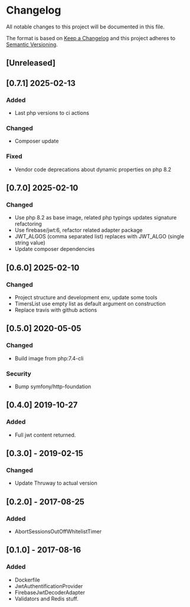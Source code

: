 # Changelog
All notable changes to this project will be documented in this file.

The format is based on [Keep a Changelog](http://keepachangelog.com/en/1.0.0/)
and this project adheres to [Semantic Versioning](http://semver.org/spec/v2.0.0.html).

## [Unreleased] 

## [0.7.1] 2025-02-13

### Added
- Last php versions to ci actions

### Changed
- Composer update

### Fixed
- Vendor code deprecations about dynamic properties on php 8.2

## [0.7.0] 2025-02-10

### Changed
- Use php 8.2 as base image, related php typings updates signature refactoring 
- Use firebase/jwt:6, refactor related adapter package
- JWT_ALGOS (comma separated list) replaces with JWT_ALGO (single string value)
- Update composer dependencies

## [0.6.0] 2025-02-10

### Changed
- Project structure and development env, update some tools
- TimersList use empty list as default argument on construction
- Replace travis with github actions

## [0.5.0] 2020-05-05
### Changed
- Build image from php:7.4-cli

### Security
- Bump symfony/http-foundation

## [0.4.0] 2019-10-27
### Added
- Full jwt content returned. 

## [0.3.0] - 2019-02-15
### Changed
- Update Thruway to actual version

## [0.2.0] - 2017-08-25
### Added
- AbortSessionsOutOffWhitelistTimer

## [0.1.0] - 2017-08-16
### Added
- Dockerfile 
- JwtAuthentificationProvider
- FirebaseJwtDecoderAdapter
- Validators and Redis stuff. 
